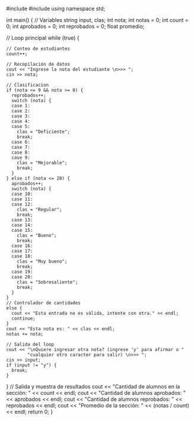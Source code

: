 #include <iostream>
#include <string>
using namespace std;

int main() {
  // Variables
  string input, clas;
  int nota;
  int notas = 0; int count = 0;
  int aprobados = 0; int reprobados = 0;
  float promedio;

  // Loop principal
  while (true) {

    // Conteo de estudiantes
    count++;

    // Recopilación de datos
    cout << "Ingrese la nota del estudiante \n>>> ";
    cin >> nota;

    // Clasificacion
    if (nota <= 9 && nota >= 0) {
      reprobados++;
      switch (nota) {
      case 1:
      case 2:
      case 3:
      case 4:
      case 5:
        clas = "Deficiente";
        break;
      case 6:
      case 7:
      case 8:
      case 9:
        clas = "Mejorable";
        break;
      }
    } else if (nota <= 20) {
      aprobados++;
      switch (nota) {
      case 10:
      case 11:
      case 12:
        clas = "Regular";
        break;
      case 13:
      case 14:
      case 15:
        clas = "Bueno";
        break;
      case 16:
      case 17:
      case 18:
        clas = "Muy bueno";
        break;
      case 19:
      case 20:
        clas = "Sobresaliente";
        break;
      }
    }
    // Controlador de cantidades
    else {
      cout << "Esta entrada no es válida, intente con otra." << endl;
      continue;
    }
    cout << "Esta nota es: " << clas << endl;
    notas += nota;

    // Salida del loop
    cout << "\nQuiere ingresar otra nota? (ingrese 'y' para afirmar o "
            "cualquier otro caracter para salir) \n>>> ";
    cin >> input;
    if (input != "y") {
      break;
    }
  }
  // Salida y muestra de resultados
  cout << "Cantidad de alumnos en la sección: " << count << endl;
  cout << "Cantidad de alumnos aprobados: " << aprobados << endl;
  cout << "Cantidad de alumnos reprobados: " << reprobados << endl;
  cout << "Promedio de la sección: " << (notas / count) << endl;
  return 0;
}
